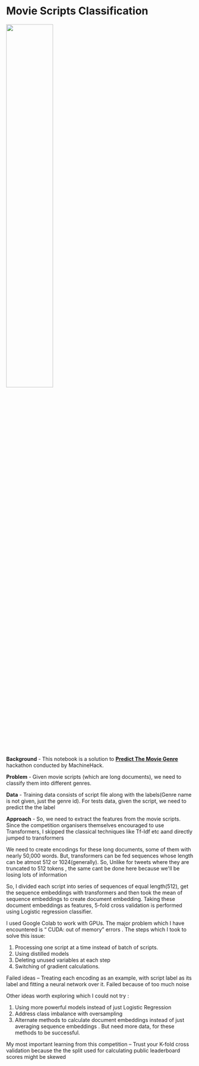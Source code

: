 # Movie Scripts Classification

   <img src=https://pbblogassets.s3.amazonaws.com/uploads/2014/12/Screenwriting-Websites-Cover-Image-865x505.jpg height ="50%"  width = "50%">

<b>Background</b>  - This notebook is a solution to [<b>Predict The Movie Genre</b>](https://analyticsindiamag.com/movie-script-classification-hackathon/) hackathon conducted by MachineHack.

<b>Problem</b> - Given movie scripts (which are long documents), we need to classify them into different genres. 

<b>Data</b> - Training data consists of script file along with the labels(Genre name is not given, just the genre id). For tests data, given the script, we need to predict the the label

<b>Approach</b> - So, we need to extract the features from the movie scripts. Since the competition organisers themselves encouraged to use Transformers, I skipped the classical techniques like Tf-Idf etc aand directly jumped to transformers

We need to create encodings for these long documents, some of them with nearly 50,000 words. But, transformers can be fed sequences whose length can be atmost 512 or 1024(generally). So, Unlike for tweets where they are truncated to 512 tokens , the same cant be done here because we'll be losing lots of information

So, I divided each script into series of sequences of equal length(512), get the sequence embeddings with transformers and then took the mean of sequence embeddings to create document embedding. Taking these document embeddings as features, 5-fold cross validation is performed using Logistic regression classifier.


I used Google Colab to work with GPUs. The major problem which I have encountered is “ CUDA: out of memory” errors . The steps which I took to solve this issue:
1)	Processing one script at a time instead of batch of scripts.
2)	Using distilled models
3)	Deleting unused variables at each step
4)	Switching of gradient calculations. 

Failed ideas – Treating each encoding as an example, with script label as its label and fitting a neural network over it. Failed because of too much noise

Other ideas worth exploring which I could not try :
1)	Using more powerful models instead of just Logistic Regression
2)	Address class imbalance with oversampling 
3)  Alternate methods to calculate document embeddings instead of just averaging sequence embeddings . But need more data, for these methods to be successful.

My most important learning from this competition – Trust your K-fold cross validation because the the split used for calculating public leaderboard scores might be skewed
